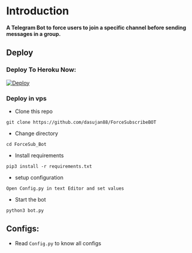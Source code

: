 # Introduction
**A Telegram Bot to force users to join a specific channel before sending messages in a group.**

## Deploy

### Deploy To Heroku Now:
[![Deploy](https://www.herokucdn.com/deploy/button.svg)](https://heroku.com/deploy?template=https://github.com/dasujan88/ForceSubscribe)

### Deploy in vps
- Clone this repo
```
git clone https://github.com/dasujan88/ForceSubscribeBOT
```
- Change directory
```
cd ForceSub_Bot
```
- Install requirements
```
pip3 install -r requirements.txt
```
- setup configuration
```
Open Config.py in text Editor and set values
```
- Start the bot
```
python3 bot.py
```
## Configs:
- Read `Config.py` to know all configs
